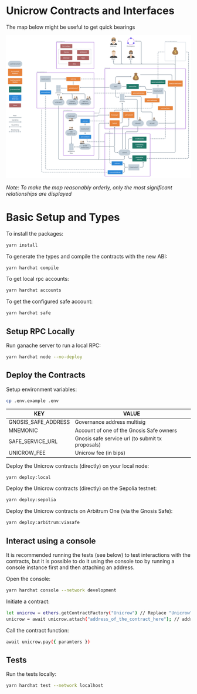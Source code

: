 # Unicrow Contracts and Interfaces

The map below might be useful to get quick bearings

![Contracts Map](./contracts-map.png)

_Note: To make the map reasonably orderly, only the most significant relationships are displayed_

# Basic Setup and Types

To install the packages:

```bash
yarn install
```

To generate the types and compile the contracts with the new ABI:

```bash
yarn hardhat compile
```

To get local rpc accounts:

```bash
yarn hardhat accounts
```

To get the configured safe account:

```bash
yarn hardhat safe
```

## Setup RPC Locally

Run ganache server to run a local RPC:

```bash
yarn hardhat node --no-deploy
```

## Deploy the Contracts

Setup environment variables:
```bash
cp .env.example .env
```

| KEY                 | VALUE                                            |
|---------------------|--------------------------------------------------|
| GNOSIS_SAFE_ADDRESS | Governance address multisig                      |
| MNEMONIC            | Account of one of the Gnosis Safe owners         |
| SAFE_SERVICE_URL    | Gnosis safe service url (to submit tx proposals) |
| UNICROW_FEE         | Unicrow fee (in bips)                            |

Deploy the Unicrow contracts (directly) on your local node:

```bash
yarn deploy:local
```

Deploy the Unicrow contracts (directly) on the Sepolia testnet:

```bash
yarn deploy:sepolia
```

Deploy the Unicrow contracts on Arbitrum One (via the Gnosis Safe):

```bash
yarn deploy:arbitrum:viasafe
```

## Interact using a console

It is recommended running the tests (see below) to test interactions with the contracts, but it is possible to do it using the console too by running a console instance first and then attaching an address.

Open the console:

```bash
yarn hardhat console --network development
```

Initiate a contract:

```bash
let unicrow = ethers.getContractFactory("Unicrow") // Replace "Unicrow" for a name of any other contract
unicrow = await unicrow.attach("address_of_the_contract_here"); // address you got during the deployment
```

Call the contract function:

```bash
await unicrow.pay({ paramters }) 
```

## Tests

Run the tests locally:

```bash
yarn hardhat test --network localhost
```
